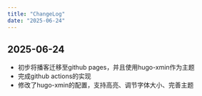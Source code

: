 ```yaml
---
title: "ChangeLog"
date: "2025-06-24"
---
```


## 2025-06-24

- 初步将播客迁移至github pages，并且使用hugo-xmin作为主题
- 完成github actions的实现
- 修改了hugo-xmin的配置，支持高亮、调节字体大小、完善主题